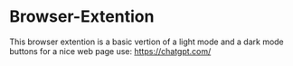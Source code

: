 # Browser-Extention
This browser extention is a basic vertion of a light mode and a dark mode buttons for a nice web page use:
https://chatgpt.com/
